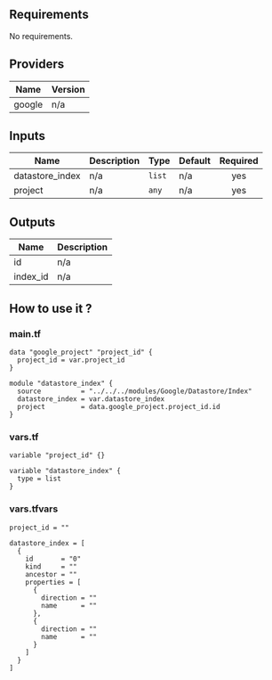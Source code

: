 ## Requirements

No requirements.

## Providers

| Name | Version |
|------|---------|
| google | n/a |

## Inputs

| Name | Description | Type | Default | Required |
|------|-------------|------|---------|:--------:|
| datastore\_index | n/a | `list` | n/a | yes |
| project | n/a | `any` | n/a | yes |

## Outputs

| Name | Description |
|------|-------------|
| id | n/a |
| index\_id | n/a |

## How to use it ?

### main.tf
```hcl
data "google_project" "project_id" {
  project_id = var.project_id
}

module "datastore_index" {
  source          = "../../../modules/Google/Datastore/Index"
  datastore_index = var.datastore_index
  project         = data.google_project.project_id.id
}
```

### vars.tf
```hcl
variable "project_id" {}

variable "datastore_index" {
  type = list
}
```

### vars.tfvars
```
project_id = ""

datastore_index = [
  {
    id       = "0"
    kind     = ""
    ancestor = ""
    properties = [
      {
        direction = ""
        name      = ""
      },
      {
        direction = ""
        name      = ""
      }
    ]
  }
]
```
